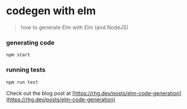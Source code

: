 # codegen with elm
> how to generate Elm with Elm (and NodeJS)


### generating code

```
npm start
```

### running tests

```
npm run test
```

Check out the blog post at [https://rhg.dev/posts/elm-code-generation](https://rhg.dev/posts/elm-code-generation)
